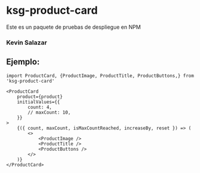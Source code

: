 # ksg-product-card

Este es un paquete de pruebas de despliegue en NPM

### Kevin Salazar

## Ejemplo:

```
import ProductCard, {ProductImage, ProductTitle, ProductButtons,} from 'ksg-product-card'

```

```
<ProductCard
	product={product}
	initialValues={{
		count: 4,
		// maxCount: 10,
	}}
>
	{({ count, maxCount, isMaxCountReached, increaseBy, reset }) => (
		<>
			<ProductImage />
			<ProductTitle />
			<ProductButtons />
		</>
	)}
</ProductCard>
```
